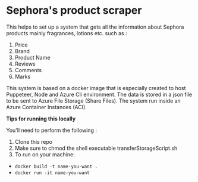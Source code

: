 # Sephora's product scraper

This helps to set up a system that gets all the information about Sephora products mainly fragrances, lotions etc. such as :
1. Price
2. Brand
3. Product Name
4. Reviews
5. Comments
6. Marks


This system is based on a docker image that is especially created to host Puppeteer, Node and Azure Cli environment.
The data is stored in a json file to be sent to Azure File Storage (Share Files). The system run inside an Azure Container Instances (ACI).


**Tips for running this locally**

You'll need to perform the following :

1. Clone this repo
2. Make sure to chmod the shell executable transferStorageScript.sh
3. To run on your machine:
  + `docker build -t name-you-want .`
  + `docker run -it name-you-want`
